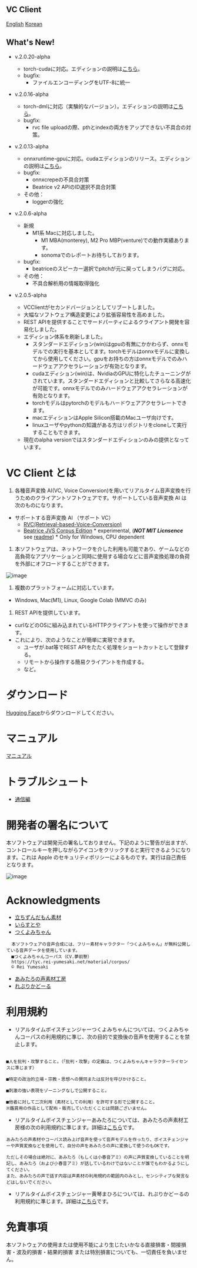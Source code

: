 ## VC Client

[English](/README_en.md) [Korean](/README_ko.md)

## What's New!
- v.2.0.20-alpha
  - torch-cudaに対応。エディションの説明は[こちら](docs/01_basic_v2.0.z.md)。
  - bugfix:
    - ファイルエンコーディングをUTF-8に統一

- v.2.0.16-alpha
  - torch-dmlに対応（実験的なバージョン）。エディションの説明は[こちら](docs/01_basic_v2.0.z.md)。
  - bugfix:
    - rvc file uploadの際、pthとindexの両方をアップできない不具合の対策。

- v.2.0.13-alpha
  - onnxruntime-gpuに対応。cudaエディションのリリース。エディションの説明は[こちら](docs/01_basic_v2.0.z.md)。
  - bugfix:
    - onnxcrepeの不具合対策
    - Beatrice v2 APIのID選択不具合対策
  - その他：
    - loggerの強化


- v.2.0.6-alpha
  - 新規
    - M1系 Macに対応しました。
      - M1 MBA(monterey), M2 Pro MBP(venture)での動作実績あります。
      - sonomaでのレポートお待ちしております。
  - bugfix:
    - beatriceのスピーカー選択でpitchが元に戻ってしまうバグに対応。
  - その他：
    - 不具合解析用の情報取得強化

- v.2.0.5-alpha
  - VCClientがセカンドバージョンとしてリブートしました。
  - 大幅なソフトウェア構造変更により拡張容易性を高めました。
  - REST APIを提供することでサードパーティによるクライアント開発を容易化しました。
  - エディション体系を刷新しました。
    - スタンダードエディション(win)はgpuの有無にかかわらず、onnxモデルでの実行を基本としてます。torchモデルはonnxモデルに変換してから使用してください。gpuをお持ちの方はonnxモデルでのみハードウェアアクセラレーションが有効となります。
    - cudaエディション(win)は、NvidiaのGPUに特化したチューニングがされています。スタンダードエディションと比較してさらなる高速化が可能です。onnxモデルでのみハードウェアアクセラレーションが有効となります。
    - torchモデルはpytorchのモデルもハードウェアアクセラレートできます。
    - macエディションはApple Silicon搭載のMacユーザ向けです。
    - linuxユーザやpythonの知識がある方はリポジトリをcloneして実行することもできます。
  - 現在のalpha versionではスタンダードエディションのみの提供となっています。
  

# VC Client とは

1. 各種音声変換 AI(VC, Voice Conversion)を用いてリアルタイム音声変換を行うためのクライアントソフトウェアです。サポートしている音声変換 AI は次のものになります。

- サポートする音声変換 AI （サポート VC）
  - [RVC(Retrieval-based-Voice-Conversion)](https://github.com/liujing04/Retrieval-based-Voice-Conversion-WebUI)
  - [Beatrice JVS Corpus Edition](https://prj-beatrice.com/) * experimental,  (***NOT MIT Licnsence*** see [readme](https://github.com/w-okada/voice-changer/blob/master/server/voice_changer/Beatrice/)) *  Only for Windows, CPU dependent
1. 本ソフトウェアは、ネットワークを介した利用も可能であり、ゲームなどの高負荷なアプリケーションと同時に使用する場合などに音声変換処理の負荷を外部にオフロードすることができます。

![image](https://user-images.githubusercontent.com/48346627/206640768-53f6052d-0a96-403b-a06c-6714a0b7471d.png)

1. 複数のプラットフォームに対応しています。

- Windows, Mac(M1), Linux, Google Colab (MMVC のみ)

1. REST APIを提供しています。

- curlなどのOSに組み込まれているHTTPクライアントを使って操作ができます。
- これにより、次のようなことが簡単に実現できます。
  - ユーザが.bat等でREST APIをたたく処理をショートカットとして登録する。
  - リモートから操作する簡易クライアントを作成する。
  - など。

# ダウンロード
[Hugging Face](https://huggingface.co/wok000/vcclient000/tree/main)からダウンロードしてください。

# マニュアル

[マニュアル](docs/01_basic_v2.0.z.md)


# トラブルシュート

- [通信編](tutorials/trouble_shoot_communication_ja.md)


# 開発者の署名について

本ソフトウェアは開発元の署名しておりません。下記のように警告が出ますが、コントロールキーを押しながらアイコンをクリックすると実行できるようになります。これは Apple のセキュリティポリシーによるものです。実行は自己責任となります。

![image](https://user-images.githubusercontent.com/48346627/212567711-c4a8d599-e24c-4fa3-8145-a5df7211f023.png)

# Acknowledgments

- [立ちずんだもん素材](https://seiga.nicovideo.jp/seiga/im10792934)
- [いらすとや](https://www.irasutoya.com/)
- [つくよみちゃん](https://tyc.rei-yumesaki.net/)

```
  本ソフトウェアの音声合成には、フリー素材キャラクター「つくよみちゃん」が無料公開している音声データを使用しています。
  ■つくよみちゃんコーパス（CV.夢前黎）
  https://tyc.rei-yumesaki.net/material/corpus/
  © Rei Yumesaki
```

- [あみたろの声素材工房](https://amitaro.net/)
- [れぷりかどーる](https://kikyohiroto1227.wixsite.com/kikoto-utau)

# 利用規約

- リアルタイムボイスチェンジャーつくよみちゃんについては、つくよみちゃんコーパスの利用規約に準じ、次の目的で変換後の音声を使用することを禁止します。

```

■人を批判・攻撃すること。（「批判・攻撃」の定義は、つくよみちゃんキャラクターライセンスに準じます）

■特定の政治的立場・宗教・思想への賛同または反対を呼びかけること。

■刺激の強い表現をゾーニングなしで公開すること。

■他者に対して二次利用（素材としての利用）を許可する形で公開すること。
※鑑賞用の作品として配布・販売していただくことは問題ございません。
```

- リアルタイムボイスチェンジャーあみたろについては、あみたろの声素材工房様の次の利用規約に準じます。詳細は[こちら](https://amitaro.net/voice/faq/#index_id6)です。

```
あみたろの声素材やコーパス読み上げ音声を使って音声モデルを作ったり、ボイスチェンジャーや声質変換などを使用して、自分の声をあみたろの声に変換して使うのもOKです。

ただしその場合は絶対に、あみたろ（もしくは小春音アミ）の声に声質変換していることを明記し、あみたろ（および小春音アミ）が話しているわけではないことが誰でもわかるようにしてください。
また、あみたろの声で話す内容は声素材の利用規約の範囲内のみとし、センシティブな発言などはしないでください。
```

- リアルタイムボイスチェンジャー黄琴まひろについては、れぷりかどーるの利用規約に準じます。詳細は[こちら](https://kikyohiroto1227.wixsite.com/kikoto-utau/ter%EF%BD%8Ds-of-service)です。

# 免責事項

本ソフトウェアの使用または使用不能により生じたいかなる直接損害・間接損害・波及的損害・結果的損害 または特別損害についても、一切責任を負いません。
